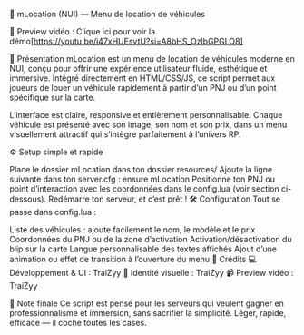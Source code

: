 🚗 mLocation (NUI) — Menu de location de véhicules

🎥 Preview vidéo : Clique ici pour voir la démo[https://youtu.be/i47xHUEsvtU?si=A8bHS_OzlbGPGLO8]

🌟 Présentation mLocation est un menu de location de véhicules moderne en NUI, conçu pour offrir une expérience utilisateur fluide, esthétique et immersive. Intégré directement en HTML/CSS/JS, ce script permet aux joueurs de louer un véhicule rapidement à partir d’un PNJ ou d’un point spécifique sur la carte.

L’interface est claire, responsive et entièrement personnalisable. Chaque véhicule est présenté avec son image, son nom et son prix, dans un menu visuellement attractif qui s’intègre parfaitement à l’univers RP.

⚙️ Setup simple et rapide

Place le dossier mLocation dans ton dossier resources/
Ajoute la ligne suivante dans ton server.cfg : ensure mLocation
Positionne ton PNJ ou point d’interaction avec les coordonnées dans le config.lua (voir section ci-dessous).
Redémarre ton serveur, et c’est prêt !
🛠️ Configuration Tout se passe dans config.lua :

Liste des véhicules : ajoute facilement le nom, le modèle et le prix
Coordonnées du PNJ ou de la zone d’activation
Activation/désactivation du blip sur la carte
Langue personnalisable des textes affichés
Ajout d’une animation ou effet de transition à l’ouverture du menu
👥 Crédits 💻 Développement & UI : TraiZyy 🎨 Identité visuelle : TraiZyy 📹 Preview vidéo : TraiZyy

📌 Note finale Ce script est pensé pour les serveurs qui veulent gagner en professionnalisme et immersion, sans sacrifier la simplicité. Léger, rapide, efficace — il coche toutes les cases.

